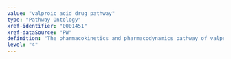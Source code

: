 ```yaml
---
value: "valproic acid drug pathway"
type: "Pathway Ontology"
xref-identifier: "0001451"
xref-dataSource: "PW"
definition: "The pharmacokinetics and pharmacodynamics pathway of valproic acid, a branched short-chain fatty acid derived from valeric acid used as a mood-stabilizing drug and in the treatment of epilepsy. More recently it has also been found to inhibit the proliferation of cancers. Genetic variations can result in changes in drug availability and can cause differences in the response of the organism to the drug."
level: "4"
---
```

